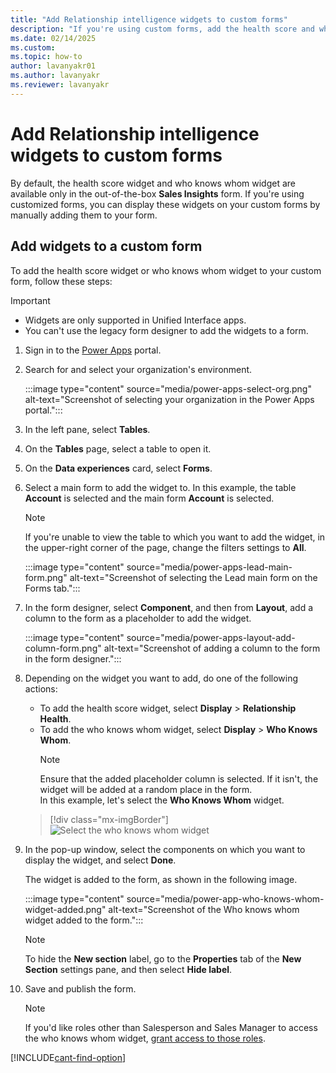 ```yaml
---
title: "Add Relationship intelligence widgets to custom forms"
description: "If you're using custom forms, add the health score and who knows whom widgets manually to the form."
ms.date: 02/14/2025
ms.custom: 
ms.topic: how-to
author: lavanyakr01
ms.author: lavanyakr
ms.reviewer: lavanyakr
---
```

# Add Relationship intelligence widgets to custom forms

By default, the health score widget and who knows whom widget are available only in the out-of-the-box **Sales Insights** form. If you're using customized forms, you can display these widgets on your custom forms by manually adding them to your form.

## Add widgets to a custom form

To add the health score widget or who knows whom widget to your custom form, follow these steps:

> [!IMPORTANT]
> - Widgets are only supported in Unified Interface apps.
> - You can't use the legacy form designer to add the widgets to a form.

1. Sign in to the [Power Apps](https://make.powerapps.com/) portal.

2. Search for and select your organization's environment.

    :::image type="content" source="media/power-apps-select-org.png" alt-text="Screenshot of selecting your organization in the Power Apps portal.":::

3. In the left pane, select **Tables**.

4. On the **Tables** page, select a table to open it.

1. On the **Data experiences** card, select **Forms**.

1. Select a main form to add the widget to. In this example, the table **Account** is selected and the main form **Account** is selected.

    >[!NOTE]
    >If you're unable to view the table to which you want to add the widget, in the upper-right corner of the page, change the filters settings to **All**.

    :::image type="content" source="media/power-apps-lead-main-form.png" alt-text="Screenshot of selecting the Lead main form on the Forms tab.":::

5. In the form designer, select **Component**, and then from **Layout**, add a column to the form as a placeholder to add the widget.

    :::image type="content" source="media/power-apps-layout-add-column-form.png" alt-text="Screenshot of adding a column to the form in the form designer.":::

7. Depending on the widget you want to add, do one of the following actions:
    - To add the health score widget, select **Display** > **Relationship Health**.
    - To add the who knows whom widget, select **Display** > **Who Knows Whom**.    
        >[!NOTE]
        >Ensure that the added placeholder column is selected. If it isn't, the widget will be added at a random place in the form.   
    In this example, let's select the **Who Knows Whom** widget.
    > [!div class="mx-imgBorder"]  
    > ![Select the who knows whom widget](media/power-select-who-knows-whom-widget.png "Select the who knows whom widget")

8. In the pop-up window, select the components on which you want to display the widget, and select **Done**.

    The widget is added to the form, as shown in the following image.

    :::image type="content" source="media/power-app-who-knows-whom-widget-added.png" alt-text="Screenshot of the Who knows whom widget added to the form.":::

    >[!NOTE]
    >To hide the **New section** label, go to the **Properties** tab of the **New Section** settings pane, and then select **Hide label**.

9. Save and publish the form.
    > [!NOTE]
    > If you'd like roles other than Salesperson and Sales Manager to access the who knows whom widget, [grant access to those roles](grant-access-wkw.md). 


[!INCLUDE[cant-find-option](../includes/cant-find-option.md)]
